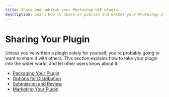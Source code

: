 ```yaml
---
title: Share and publish your Photoshop UXP plugin
description: Learn how to share or publish and market your Photoshop plugin. Then get ready for our review process.
---
```


# Sharing Your Plugin

Unless you've written a plugin solely for yourself, you're probably going to want to share it with others. This section explains how to take your plugin into the wider world, and let other users know about it.

* [Packaging Your Plugin](/distribution/packaging-your-plugin/)
* [Options for Distribution](/distribution/distribution-options/)
* [Submission and Review](/distribution/submission-checklist/)
* [Marketing Your Plugin](/distribution/marketing/)